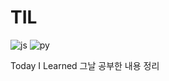 # TIL 


![js](https://img.shields.io/badge/JavaScript-F7DF1E?style=for-the-badge&logo=JavaScript&logoColor=white) ![py](https://img.shields.io/badge/Python-3776AB?style=for-the-badge&logo=python&logoColor=white)


Today I Learned 그날 공부한 내용 정리
